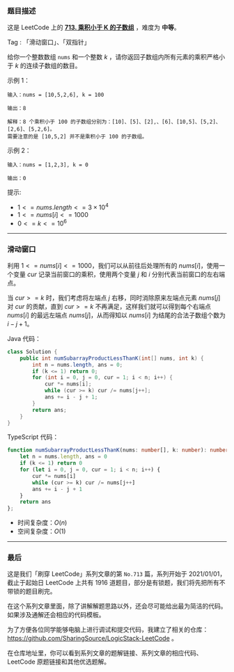 ### 题目描述

这是 LeetCode 上的 **[713. 乘积小于 K 的子数组](https://leetcode-cn.com/problems/subarray-product-less-than-k/solution/by-ac_oier-3w08/)** ，难度为 **中等**。

Tag : 「滑动窗口」、「双指针」



给你一个整数数组 `nums` 和一个整数 $k$ ，请你返回子数组内所有元素的乘积严格小于 $k$ 的连续子数组的数目。

示例 1：
```
输入：nums = [10,5,2,6], k = 100

输出：8

解释：8 个乘积小于 100 的子数组分别为：[10]、[5]、[2],、[6]、[10,5]、[5,2]、[2,6]、[5,2,6]。
需要注意的是 [10,5,2] 并不是乘积小于 100 的子数组。
```
示例 2：
```
输入：nums = [1,2,3], k = 0

输出：0
```

提示: 
* $1 <= nums.length <= 3 \times 10^4$
* $1 <= nums[i] <= 1000$
* $0 <= k <= 10^6$

---

### 滑动窗口

利用 $1 <= nums[i] <= 1000$，我们可以从前往后处理所有的 $nums[i]$，使用一个变量 $cur$ 记录当前窗口的乘积，使用两个变量 $j$ 和 $i$ 分别代表当前窗口的左右端点。

当 $cur >= k$ 时，我们考虑将左端点 $j$ 右移，同时消除原来左端点元素 $nums[j]$ 对 $cur$ 的贡献，直到 $cur >= k$ 不再满足，这样我们就可以得到每个右端点 $nums[i]$ 的最远左端点 $nums[j]$，从而得知以 $nums[i]$ 为结尾的合法子数组个数为 $i - j + 1$。

Java 代码：
```java 
class Solution {
    public int numSubarrayProductLessThanK(int[] nums, int k) {
        int n = nums.length, ans = 0;
        if (k <= 1) return 0;
        for (int i = 0, j = 0, cur = 1; i < n; i++) {
            cur *= nums[i];
            while (cur >= k) cur /= nums[j++];
            ans += i - j + 1;
        }
        return ans;
    }
}
```
TypeScript 代码：
```TypeScript
function numSubarrayProductLessThanK(nums: number[], k: number): number {
    let n = nums.length, ans = 0
    if (k <= 1) return 0
    for (let i = 0, j = 0, cur = 1; i < n; i++) {
        cur *= nums[i]
        while (cur >= k) cur /= nums[j++]
        ans += i - j + 1
    }
    return ans
};
```
* 时间复杂度：$O(n)$
* 空间复杂度：$O(1)$

---

### 最后

这是我们「刷穿 LeetCode」系列文章的第 `No.713` 篇，系列开始于 2021/01/01，截止于起始日 LeetCode 上共有 1916 道题目，部分是有锁题，我们将先把所有不带锁的题目刷完。

在这个系列文章里面，除了讲解解题思路以外，还会尽可能给出最为简洁的代码。如果涉及通解还会相应的代码模板。

为了方便各位同学能够电脑上进行调试和提交代码，我建立了相关的仓库：https://github.com/SharingSource/LogicStack-LeetCode 。

在仓库地址里，你可以看到系列文章的题解链接、系列文章的相应代码、LeetCode 原题链接和其他优选题解。

